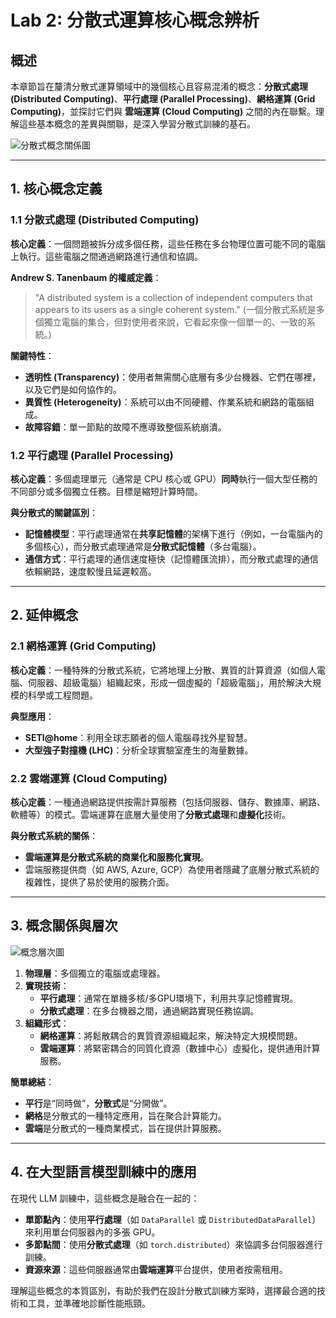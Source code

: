 # Lab 2: 分散式運算核心概念辨析

## 概述

本章節旨在釐清分散式運算領域中的幾個核心且容易混淆的概念：**分散式處理 (Distributed Computing)**、**平行處理 (Parallel Processing)**、**網格運算 (Grid Computing)**，並探討它們與 **雲端運算 (Cloud Computing)** 之間的內在聯繫。理解這些基本概念的差異與關聯，是深入學習分散式訓練的基石。

![分散式概念關係圖](https://pic2.zhimg.com/v2-b7e9b062137542283e3371f81d4a9914_1440w.jpg)

---

## 1. 核心概念定義

### 1.1 分散式處理 (Distributed Computing)

**核心定義**：一個問題被拆分成多個任務，這些任務在多台物理位置可能不同的電腦上執行。這些電腦之間通過網路進行通信和協調。

**Andrew S. Tanenbaum 的權威定義**：
> "A distributed system is a collection of independent computers that appears to its users as a single coherent system."
> (一個分散式系統是多個獨立電腦的集合，但對使用者來說，它看起來像一個單一的、一致的系統。)

**關鍵特性**：
- **透明性 (Transparency)**：使用者無需關心底層有多少台機器、它們在哪裡，以及它們是如何協作的。
- **異質性 (Heterogeneity)**：系統可以由不同硬體、作業系統和網路的電腦組成。
- **故障容錯**：單一節點的故障不應導致整個系統崩潰。

### 1.2 平行處理 (Parallel Processing)

**核心定義**：多個處理單元（通常是 CPU 核心或 GPU）**同時**執行一個大型任務的不同部分或多個獨立任務。目標是縮短計算時間。

**與分散式的關鍵區別**：
- **記憶體模型**：平行處理通常在**共享記憶體**的架構下進行（例如，一台電腦內的多個核心），而分散式處理通常是**分散式記憶體**（多台電腦）。
- **通信方式**：平行處理的通信速度極快（記憶體匯流排），而分散式處理的通信依賴網路，速度較慢且延遲較高。

---

## 2. 延伸概念

### 2.1 網格運算 (Grid Computing)

**核心定義**：一種特殊的分散式系統，它將地理上分散、異質的計算資源（如個人電腦、伺服器、超級電腦）組織起來，形成一個虛擬的「超級電腦」，用於解決大規模的科學或工程問題。

**典型應用**：
- **SETI@home**：利用全球志願者的個人電腦尋找外星智慧。
- **大型強子對撞機 (LHC)**：分析全球實驗室產生的海量數據。

### 2.2 雲端運算 (Cloud Computing)

**核心定義**：一種通過網路提供按需計算服務（包括伺服器、儲存、數據庫、網路、軟體等）的模式。雲端運算在底層大量使用了**分散式處理**和**虛擬化**技術。

**與分散式系統的關係**：
- **雲端運算是分散式系統的商業化和服務化實現**。
- 雲端服務提供商（如 AWS, Azure, GCP）為使用者隱藏了底層分散式系統的複雜性，提供了易於使用的服務介面。

---

## 3. 概念關係與層次

![概念層次圖](https://pic1.zhimg.com/v2-9d35a3f3b97b0a3c2025d57b32d2e11d_1440w.jpg)

1.  **物理層**：多個獨立的電腦或處理器。
2.  **實現技術**：
    - **平行處理**：通常在單機多核/多GPU環境下，利用共享記憶體實現。
    - **分散式處理**：在多台機器之間，通過網路實現任務協調。
3.  **組織形式**：
    - **網格運算**：將鬆散耦合的異質資源組織起來，解決特定大規模問題。
    - **雲端運算**：將緊密耦合的同質化資源（數據中心）虛擬化，提供通用計算服務。

**簡單總結**：
- **平行**是“同時做”，**分散式**是“分開做”。
- **網格**是分散式的一種特定應用，旨在聚合計算能力。
- **雲端**是分散式的一種商業模式，旨在提供計算服務。

---

## 4. 在大型語言模型訓練中的應用

在現代 LLM 訓練中，這些概念是融合在一起的：
- **單節點內**：使用**平行處理**（如 `DataParallel` 或 `DistributedDataParallel`）來利用單台伺服器內的多張 GPU。
- **多節點間**：使用**分散式處理**（如 `torch.distributed`）來協調多台伺服器進行訓練。
- **資源來源**：這些伺服器通常由**雲端運算**平台提供，使用者按需租用。

理解這些概念的本質區別，有助於我們在設計分散式訓練方案時，選擇最合適的技術和工具，並準確地診斷性能瓶頸。
